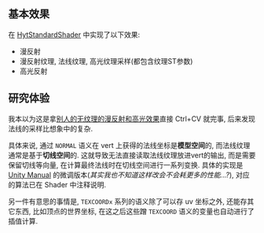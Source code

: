 ## 基本效果
在 [HytStandardShader](HytStandardShader.shader) 中实现了以下效果:
- 漫反射
- 漫反射纹理, 法线纹理, 高光纹理采样(都包含纹理ST参数)
- 高光反射
## 研究体验
我本以为这是拿[别人的无纹理的漫反射和高光效果](https://github.com/csdjk/LearnUnityShader/tree/master/Assets/Scenes/LearnShader/LearnShader1/Shader)直接 Ctrl+CV 就完事, 后来发现法线的采样比想象中的复杂.


具体来说, 通过 `NORMAL` 语义在 vert 上获得的法线坐标是**模型空间**的, 而法线纹理通常是基于**切线空间**的. 这就导致无法直接读取法线纹理放进vert的输出, 而是需要保留切线等向量, 在计算最终法线时在切线空间进行一系列变换. 具体的实现是 [Unity Manual](https://docs.unity3d.com/Manual/SL-VertexFragmentShaderExamples.html) 的微调版本(*其实我也不知道这样改会不会耗更多的性能...?*), 对应的算法已在 Shader 中注释说明.

另一件有意思的事情是, `TEXCOORDx` 系列的语义除了可以存 uv 坐标之外, 还能存其它东西, 比如顶点的世界坐标, 在这之后这些蹭 `TEXCOORD` 语义的变量也自动进行了插值计算.